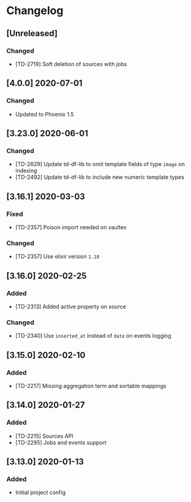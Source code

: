# Changelog

## [Unreleased]

### Changed

- [TD-2719] Soft deletion of sources with jobs
 
## [4.0.0] 2020-07-01

### Changed

- Updated to Phoenix 1.5

## [3.23.0] 2020-06-01

### Changed

- [TD-2629] Update td-df-lib to omit template fields of type `image` on indexing
- [TD-2492] Update td-df-lib to include new numeric template types

## [3.16.1] 2020-03-03

### Fixed

- [TD-2357] Poison import needed on vaultex

### Changed

- [TD-2357] Use elixir version `1.10`

## [3.16.0] 2020-02-25

### Added

- [TD-2313] Added active property on source

### Changed

- [TD-2340] Use `inserted_at` instead of `date` on events logging

## [3.15.0] 2020-02-10

### Added

- [TD-2217] Missing aggregation term and sortable mappings

## [3.14.0] 2020-01-27

### Added

- [TD-2215] Sources API
- [TD-2295] Jobs and events support

## [3.13.0] 2020-01-13

### Added

- Initial project config
